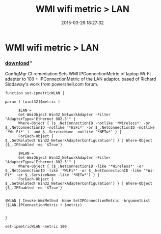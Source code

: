 ﻿---
pid:            5796
parent:         0
children:       
poster:         brockie
title:          WMI wifi metric > LAN 
date:           2015-03-26 18:27:32
format:         posh
---

# WMI wifi metric > LAN 

### [download](5796.ps1)"

ConfigMgr CI remediation Sets WMI IPConnectionMetric of laptop Wi-Fi adapter to 100 + IPConnectionMetric of the LAN adaptor. based of Richard Siddaway's work from powershell.com forum.

```posh
function set-ipmetricWLAN {

param ( [uint32]$metric ) 

      $LAN = 
      Get-WmiObject Win32_NetworkAdapter -Filter "AdapterType='Ethernet 802.3'" |
      Where-Object { ($_.NetConnectionID -notlike '*Wireless*' -or $_.NetConnectionID -notlike '*WiFi*' -or $_.NetConnectionID -notlike '*Wi-Fi*' ) -and $_.ServiceName -notlike '*NETw*' } |
      ForEach-Object { $_.GetRelated('Win32_NetworkAdapterConfiguration') } | Where-Object {$_.IPEnabled -eq '$True'}

      $WLAN = 
      Get-WmiObject Win32_NetworkAdapter -Filter "AdapterType='Ethernet 802.3'" |
      Where-Object { ($_.NetConnectionID -like '*Wireless*' -or $_.NetConnectionID -like '*WiFi*' -or $_.NetConnectionID -like '*Wi-Fi*' -or $_.ServiceName -like '*NETw*') } |
      ForEach-Object { $_.GetRelated('Win32_NetworkAdapterConfiguration') } | Where-Object {$_.IPEnabled -eq '$True'}
      
   
$WLAN | Invoke-WmiMethod -Name SetIPConnectionMetric -ArgumentList ($LAN.IPConnectionMetric + $metric)

      
}

set-ipmetricWLAN -metric 100

```
